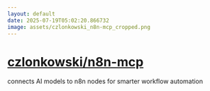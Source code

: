 ```yaml
---
layout: default
date: 2025-07-19T05:02:20.866732
image: assets/czlonkowski_n8n-mcp_cropped.png
---
```


# [czlonkowski/n8n-mcp](https://github.com/czlonkowski/n8n-mcp)

connects AI models to n8n nodes for smarter workflow automation
